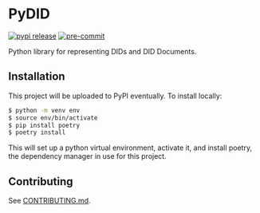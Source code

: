 # PyDID

[![pypi release](https://img.shields.io/pypi/v/pydid)](https://pypi.org/project/pydid/)
[![pre-commit](https://img.shields.io/badge/pre--commit-enabled-brightgreen?logo=pre-commit&logoColor=white)](https://github.com/pre-commit/pre-commit)

Python library for representing DIDs and DID Documents.

## Installation

This project will be uploaded to PyPI eventually. To install locally:

```sh
$ python -m venv env
$ source env/bin/activate
$ pip install poetry
$ poetry install
```

This will set up a python virtual environment, activate it, and install poetry,
the dependency manager in use for this project.

## Contributing

See [CONTRIBUTING.md](CONTRIBUTING.md).

